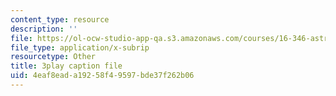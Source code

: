 ```yaml
---
content_type: resource
description: ''
file: https://ol-ocw-studio-app-qa.s3.amazonaws.com/courses/16-346-astrodynamics-fall-2008/4eaf8eada19258f49597bde37f262b06_SJI-SAs1Rnk.vtt
file_type: application/x-subrip
resourcetype: Other
title: 3play caption file
uid: 4eaf8ead-a192-58f4-9597-bde37f262b06
---
```

